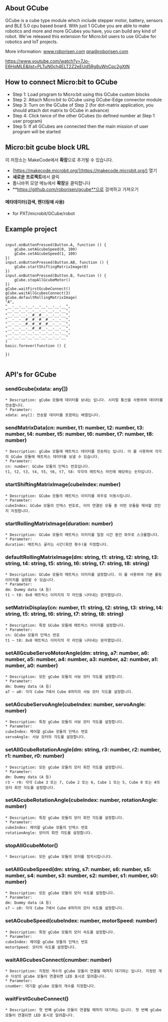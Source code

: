 ## About GCube

GCube is a cube type module which include stepper motor, battery, sensors and BLE 5.0 cpu based board.
With just 1 GCube you are able to make robotics and more and more GCubes you have, you can build any kind of robot.
We've released this extension for Micro:bit users to use GCube for robotics and IoT projects.

More information:
www.roborisen.com   qna@roborisen.com

https://www.youtube.com/watch?v=7Jo-E6HqMLE&list=PLTuN0ch4ELT2Z2eEUd5Rg8uWnCpc2gXtN


## How to connect Micro:bit to GCube
* Step 1: Load program to Micro:bit using this GCube custom blocks
* Step 2: Attach Micro:bit to GCube using GCube-Edge connector module
* Step 3: Turn on the GCube of Step 2 (for dot-matrix application, you should attach dot matrix to GCube in advance)
* Step 4: Click twice of the other GCubes (to defined number at Step 1 user program)
* Step 5: If all GCubes are connected then the main mission of user program will be started


## Micro:bit gcube block URL

이 저장소는 MakeCode에서 **확장**으로 추가될 수 있습니다.

* [https://makecode.microbit.org/](https://makecode.microbit.org/) 열기
* **새로운 프로젝트**에서 클릭
* 톱니바퀴 모양 메뉴에서 **확장**을 클릭합니다
* **https://github.com/roborisen/gcube**으로 검색하고 가져오기



#### 메타데이터(검색, 렌더링에 사용)

* for PXT/microbit/GCube/robot
<script src="https://makecode.com/gh-pages-embed.js"></script><script>makeCodeRender("{{ site.makecode.home_url }}", "{{ site.github.owner_name }}/{{ site.github.repository_name }}");</script>



## Example project
<pre><code>
input.onButtonPressed(Button.A, function () {
    gCube.setAGcubeSpeed(0, 100)
    gCube.setAGcubeSpeed(1, 100)
})
input.onButtonPressed(Button.AB, function () {
    gCube.startShiftingMatrixImage(0)
})
input.onButtonPressed(Button.B, function () {
    gCube.stopAllGcubeMotor()
})
gCube.waitFirstGcubeConnect()
gCube.waitAllGcubesConnect(3)
gCube.defaultRollingMatrixImage(
"A",
"__-__-__-__-__-__-__-__-__",
"__-__-__-__-__-__-__-__-__",
"__-__-__-__#__#__-__-__-__",
"__-__-__#__#__#__#__-__-__",
"__-__-__#__#__#__#__-__-__",
"__-__-__-__#__#__-__-__-__",
"__-__-__-__-__-__-__-__-__",
"__-__-__-__-__-__-__-__-__"
)
basic.forever(function () {
	
})

</code></pre>


## API's for GCube

### sendGcube(xdata: any[])
	* Description: gCube 모듈에 데이터를 보내는 입니다. 시리얼 통신을 사용하여 데이터를 전송합니다.
	* Parameter:
	xdata: any[]: 전송할 데이터를 포함하는 배열입니다.

### sendMatrixData(cn: number, t1: number, t2: number, t3: number, t4: number, t5: number, t6: number, t7: number, t8: number)
	* Description: gCube 모듈에 매트릭스 데이터를 전송하는 입니다. 이 를 사용하여 각각의 GCube 모듈에 매트릭스 데이터를 보낼 수 있습니다.
	* Parameter:
	cn: number: GCube 모듈의 인덱스 번호입니다.
	t1, t2, t3, t4, t5, t6, t7, t8: 각각의 매트릭스 라인에 해당하는 숫자입니다.

### startShiftingMatrixImage(cubeIndex: number) 
	* Description: GCube 모듈의 매트릭스 이미지를 좌우로 이동시킵니다.
	* Parameter:
	cubeIndex: GCube 모듈의 인덱스 번호로, 이미 연결된 모듈 중 어떤 모듈을 제어할 것인지 지정합니다.

### startRollingMatrixImage(duration: number) 
	* Description: GCube 모듈의 매트릭스 이미지를 일정 시간 동안 좌우로 스크롤합니다.
	* Parameter:
	duration: 매트릭스 굴리는 시간(회전 횟수)을 지정합니다.

### defaultRollingMatrixImage(dm: string, t1: string, t2: string, t3: string, t4: string, t5: string, t6: string, t7: string, t8: string) 
	* Description: GCube 모듈의 매트릭스 이미지를 설정합니다. 이 를 사용하여 기본 롤링 이미지를 설정할 수 있습니다.
	* Parameter:
	dm: Dummy data (A 등)
	t1 ~ t8: 8x8 매트릭스 이미지의 각 라인을 나타내는 문자열입니다.

### setMatrixDisplay(cn: number, t1: string, t2: string, t3: string, t4: string, t5: string, t6: string, t7: string, t8: string) 
	* Description: 특정 GCube 모듈에 매트릭스 이미지를 설정합니다.
	* Parameter:
	cn: GCube 모듈의 인덱스 번호
	t1 ~ t8: 8x8 매트릭스 이미지의 각 라인을 나타내는 문자열입니다.


### setAllGcubeServoMotorAngle(dm: string, a7: number, a6: number, a5: number, a4: number, a3: number, a2: number, a1: number, a0: number) 
	* Description: 모든 gCube 모듈의 서보 모터 각도를 설정합니다.
	* Parameter:
	dm: Dummy data (A 등)
	a7 ~ a0: 각각 Cube 7에서 Cube 0까지의 서보 모터 각도를 설정합니다.

### setAGcubeServoAngle(cubeIndex: number, servoAngle: number) 
	* Description: 특정 gCube 모듈의 서보 모터 각도를 설정합니다.
	* Parameter:
	cubeIndex: 제어할 gCube 모듈의 인덱스 번호
	servoAngle: 서보 모터의 각도를 설정합니다.

### setAllGcubeRotationAngle(dm: string, r3: number, r2: number, r1: number, r0: number) 
	* Description: 모든 gCube 모듈의 모터 회전 각도를 설정합니다.
	* Parameter:
	dm: Dummy data (A 등)
	r3 ~ r0: 각각 Cube 3 또는 7, Cube 2 또는 6, Cube 1 또는 5, Cube 0 또는 4의 모터 회전 각도를 설정합니다.

### setAGcubeRotationAngle(cubeIndex: number, rotationAngle: number) 
	* Description: 특정 gCube 모듈의 모터 회전 각도를 설정합니다.
	* Parameter:
	cubeIndex: 제어할 gCube 모듈의 인덱스 번호
	rotationAngle: 모터의 회전 각도를 설정합니다.

### stopAllGcubeMotor() 
	* Description: 모든 gCube 모듈의 모터를 정지시킵니니다.


### setAllGcubeSpeed(dm: string, s7: number, s6: number, s5: number, s4: number, s3: number, s2: number, s1: number, s0: number) 
	* Description: 모든 gCube 모듈의 모터 속도를 설정합니다.
	* Parameter:
	dm: Dummy data (A 등)
	s7 ~ s0: 각각 Cube 7에서 Cube 0까지의 모터 속도를 설정합니다.

### setAGcubeSpeed(cubeIndex: number, motorSpeed: number) 
	* Description: 특정 gCube 모듈의 모터 속도를 설정합니다.
	* Parameter:
	cubeIndex: 제어할 gCube 모듈의 인덱스 번호
	motorSpeed: 모터의 속도를 설정합니다.

### waitAllGcubesConnect(cnumber: number) 
	* Description: 지정된 개수의 gCube 모듈이 연결될 때까지 대기하는 입니다. 지정된 개수 이상의 gCube 모듈이 연결되면 LED 표시로 알려줍니다.
	* Parameter:
	cnumber: 대기할 gCube 모듈의 개수를 지정합니다.

### waitFirstGcubeConnect() 
	* Description: 첫 번째 gCube 모듈이 연결될 때까지 대기하는 입니다. 첫 번째 gCube 모듈이 연결되면 LED 표시로 알려줍니다.



